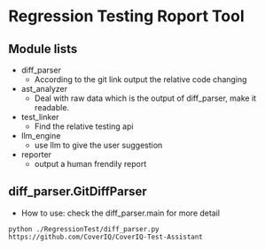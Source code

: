 # Regression Testing Roport Tool
## Module lists
- diff_parser
    - According to the git link output the relative code changing   
- ast_analyzer
    - Deal with raw data which is the output of diff_parser, make it readable. 
- test_linker
    - Find the relative testing api
- llm_engine
    - use llm to give the user suggestion
- reporter
    - output a human frendily report

## diff_parser.GitDiffParser
* How to use: check the diff_parser.main for more detail
```
python ./RegressionTest/diff_parser.py https://github.com/CoverIQ/CoverIQ-Test-Assistant
```